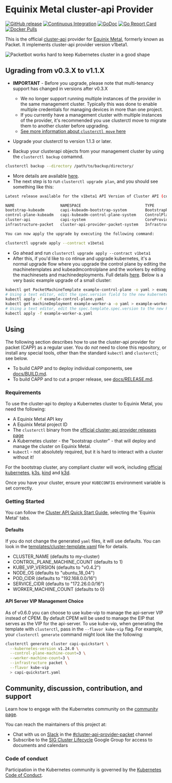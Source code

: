 # Equinix Metal cluster-api Provider

[![GitHub release](https://img.shields.io/github/release/kubernetes-sigs/cluster-api-provider-packet/all.svg?style=flat-square)](https://github.com/kubernetes-sigs/cluster-api-provider-packet/releases)
[![Continuous Integration](https://github.com/kubernetes-sigs/cluster-api-provider-packet/actions/workflows/ci.yaml/badge.svg)](https://github.com/kubernetes-sigs/cluster-api-provider-packet/actions/workflows/ci.yaml)
[![GoDoc](https://godoc.org/sigs.k8s.io/cluster-api-provider-packet?status.svg)](https://pkg.go.dev/sigs.k8s.io/cluster-api-provider-packet?tab=overview)
[![Go Report Card](https://goreportcard.com/badge/sigs.k8s.io/cluster-api-provider-packet)](https://goreportcard.com/report/sigs.k8s.io/cluster-api-provider-packet)
[![Docker Pulls](https://img.shields.io/docker/pulls/packethost/cluster-api-provider-packet.svg)](https://hub.docker.com/r/packethost/cluster-api-provider-packet/)

This is the official [cluster-api](https://github.com/kubernetes-sigs/cluster-api) provider for [Equinix Metal](https://metal.equinix.com/), formerly known as Packet. It implements cluster-api provider version v1beta1.

![Packetbot works hard to keep Kubernetes cluster in a good shape](./docs/banner.png)

## Ugrading from v0.3.X to v1.1.X

* **IMPORTANT** - Before you upgrade, please note that multi-tenancy support has changed in versions after v0.3.X
  * We no longer support running multiple instances of the provider in the same management cluster. Typically this was done to enable multiple credentials for managing devices in more than one project.
  * If you currently have a management cluster with multiple instances of the provider, it's recommended you use clusterctl move to migrate them to another cluster before upgrading.
  * [See more information about `clusterctl move` here](https://cluster-api.sigs.k8s.io/clusterctl/commands/move.html)

* Upgrade your clusterctl to version 1.1.3 or later.
* Backup your clusterapi objects from your management cluster by using the `clusterctl backup` comamnd.

```bash
clusterctl backup --directory /path/to/backup/directory/
```

* More details are available [here](https://cluster-api.sigs.k8s.io/clusterctl/commands/upgrade.html).
* The next step is to run `clusterctl upgrade plan`, and you should see something like this:

```bash
Latest release available for the v1beta1 API Version of Cluster API (contract):

NAME                    NAMESPACE                            TYPE                     CURRENT VERSION   NEXT VERSION
bootstrap-kubeadm       capi-kubeadm-bootstrap-system        BootstrapProvider        v0.3.25           v1.1.2
control-plane-kubeadm   capi-kubeadm-control-plane-system    ControlPlaneProvider     v0.3.25           v1.1.2
cluster-api             capi-system                          CoreProvider             v0.3.25           v1.1.2
infrastructure-packet   cluster-api-provider-packet-system   InfrastructureProvider   v0.3.11           v0.5.0

You can now apply the upgrade by executing the following command:

clusterctl upgrade apply --contract v1beta1
```

* Go ahead and run `clusterctl upgrade apply --contract v1beta1`
* After this, if you'd like to co ntinue and upgrade kubernetes, it's a normal upgrade flow where you upgrade the control plane by editing the machinetemplates and kubeadmcontrolplane and the workers by editing the machinesets and machinedeployments. Full details [here](https://cluster-api.sigs.k8s.io/tasks/upgrading-clusters.html). Below is a very basic example upgrade of a small cluster:

```bash
kubectl get PacketMachineTemplate example-control-plane -o yaml > example-control-plane.yaml
# Using a text editor, edit the spec.version field to the new kubernetes version
kubectl apply -f example-control-plane.yaml
kubectl get machineDeployment example-worker-a -o yaml > example-worker-a.yaml
# Using a text editor, edit the spec.template.spec.version to the new kubernetes version
kubectl apply -f example-worker-a.yaml
```

## Using

The following section describes how to use the cluster-api provider for packet (CAPP) as a regular user.
You do _not_ need to clone this repository, or install any special tools, other than the standard
`kubectl` and `clusterctl`; see below.

* To build CAPP and to deploy individual components, see [docs/BUILD.md](./docs/BUILD.md).
* To build CAPP and to cut a proper release, see [docs/RELEASE.md](./docs/RELEASE.md).

### Requirements

To use the cluster-api to deploy a Kubernetes cluster to Equinix Metal, you need the following:

* A Equinix Metal API key
* A Equinix Metal project ID
* The `clusterctl` binary from the [official cluster-api provider releases page](https://github.com/kubernetes-sigs/cluster-api/releases)
* A Kubernetes cluster - the "bootstrap cluster" - that will deploy and manage the cluster on Equinix Metal.
* `kubectl` - not absolutely required, but it is hard to interact with a cluster without it!

For the bootstrap cluster, any compliant cluster will work, including
[official kubernetes](https://kubernetes.io), [k3s](https://k3s.io), [kind](https://github.com/kubernetes-sigs/kind)
and [k3d](https://github.com/rancher/k3d).

Once you have your cluster, ensure your `KUBECONFIG` environment variable is set correctly.

### Getting Started

You can follow the [Cluster API Quick Start Guide](https://cluster-api.sigs.k8s.io/user/quick-start.html), selecting the 'Equinix Metal' tabs.

#### Defaults

If you do not change the generated `yaml` files, it will use defaults. You can look in the [templates/cluster-template.yaml](./templates/cluster-template.yaml) file for details.

* CLUSTER_NAME                 (defaults to my-cluster)
* CONTROL_PLANE_MACHINE_COUNT  (defaults to 1)
* KUBE_VIP_VERSION             (defaults to "v0.4.2")
* NODE_OS                      (defaults to "ubuntu_18_04")
* POD_CIDR                     (defaults to "192.168.0.0/16")
* SERVICE_CIDR                 (defaults to "172.26.0.0/16")
* WORKER_MACHINE_COUNT         (defaults to 0)

#### API Server VIP Management Choice
As of v0.6.0 you can choose to use kube-vip to manage the api-server VIP instead of CPEM. By default CPEM will be used to manage the EIP that serves as the VIP for the api-server. To use kube-vip, when generating the template with `clusterctl`, pass in the `--flavor kube-vip` flag. For example, your `clusterctl generate` command might look like the following:

```sh
clusterctl generate cluster capi-quickstart \
  --kubernetes-version v1.24.0 \
  --control-plane-machine-count=3 \
  --worker-machine-count=3 \
  --infrastructure packet \
  --flavor kube-vip
  > capi-quickstart.yaml
```

## Community, discussion, contribution, and support

Learn how to engage with the Kubernetes community on the [community page](http://kubernetes.io/community/).

You can reach the maintainers of this project at:

* Chat with us on [Slack](http://slack.k8s.io/) in the [#cluster-api-provider-packet][#cluster-api-provider-packet slack] channel
* Subscribe to the [SIG Cluster Lifecycle](https://groups.google.com/forum/#!forum/kubernetes-sig-cluster-lifecycle) Google Group for access to documents and calendars

### Code of conduct

Participation in the Kubernetes community is governed by the [Kubernetes Code of Conduct](code-of-conduct.md).

[owners]: https://git.k8s.io/community/contributors/guide/owners.md
[Creative Commons 4.0]: https://git.k8s.io/website/LICENSE
[#cluster-api-provider-packet slack]: https://kubernetes.slack.com/archives/C8TSNPY4T
